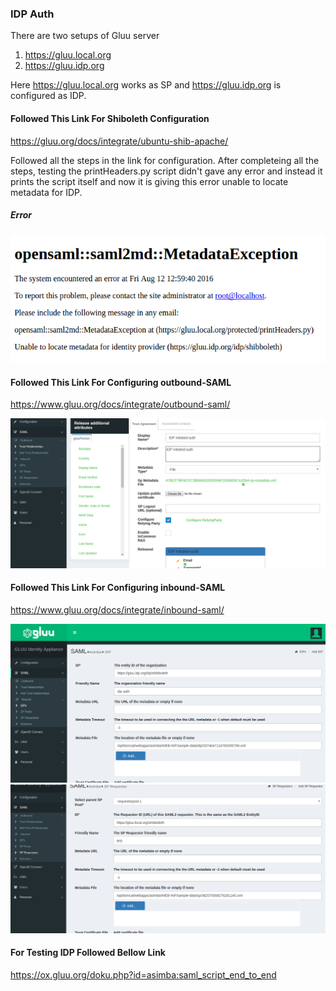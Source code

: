### IDP Auth

There are two setups of Gluu server
1. https://gluu.local.org
2. https://gluu.idp.org

Here https://gluu.local.org works as SP and https://gluu.idp.org is configured as IDP.

#### Followed This Link For Shiboleth Configuration
https://gluu.org/docs/integrate/ubuntu-shib-apache/

Followed all the steps in the link for configuration.
After completeing all the steps, testing the printHeaders.py script didn't gave any error and instead it prints the script itself and now it is giving this error unable to locate metadata for IDP.

##### Error
![image](https://github.com/arvindsinghtomar/idp-initiated-auth/blob/master/ErrorInMataData.png)

#### Followed This Link For Configuring outbound-SAML

https://www.gluu.org/docs/integrate/outbound-saml/

![image](https://github.com/arvindsinghtomar/idp-initiated-auth/blob/master/AddedTrustRelationships.png)

#### Followed This Link For Configuring inbound-SAML

https://www.gluu.org/docs/integrate/inbound-saml/


![image](https://github.com/arvindsinghtomar/idp-initiated-auth/blob/master/IDP%20configuration%20inn%20SP.png)
![image](https://github.com/arvindsinghtomar/idp-initiated-auth/blob/master/Added%20SP%20requester%20in%20IDP.png)

#### For Testing IDP Followed Bellow Link

https://ox.gluu.org/doku.php?id=asimba:saml_script_end_to_end


